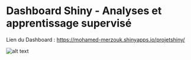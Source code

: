 # Dashboard Shiny - Analyses et apprentissage supervisé

Lien du Dashboard : 
https://mohamed-merzouk.shinyapps.io/projetshiny/

![alt text](https://github.com/Mohamed-MERZOUK/Dashboard-Shiny/tree/main/projetShiny/capture.png)
